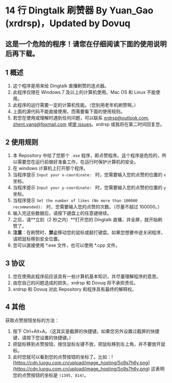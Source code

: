 # 14 行 Dingtalk 刷赞器 By Yuan\_Gao (xrdrsp)，Updated by Dovuq

## 这是一个危险的程序！请您在仔细阅读下面的使用说明后再下载。

## 1 概述

1. 这个程序是用来给 Dingtalk 直播刷赞的连点器。
1. 此程序仅限在 Windows 7 及以上的计算机使用。Mac OS 和 Linux 不能使用。
1. 此程序的运行需要一定的计算机性能。（您别用老年机刷赞啊。）
1. 上面的源代码不能直接使用，而需要看下面的使用规则。
1. 若您在使用或理解时遇到任何问题，可以联系 xrdrsp@outlook.com, zhent.yang@foxmail.com 或[提 issues](https://www.github.com/Dovuq/Dingtalk/issues)。xrdrsp 或我将在第二时间回复您。

## 2 使用规则

1. 本 Repository 中给了您那个 `.exe` 程序，即点赞程序。这个程序是危险的，所以需要您在运行前做好准备工作，在运行时保护计算机的安全。
1. 在 windows 计算机上打开那个程序。
1. 当程序提示 `Input your x-coordinate: ` 时，您需要输入您的点赞的位置的 `x` 坐标。
1. 当程序提示 `Input your y-coordinate: ` 时，您需要输入您的点赞的位置的 `y` 坐标。
1. 当程序提示 `Set the number of likes (No more than 100000 recommended): ` 时，您需要输入您的点赞的次数。（尽量不超过 100000。）
1. 输入完这些数据后，请按下键盘上的任意键继续。
1. 之后，请**立刻（2 秒之内）**打开您的 Dingtalk 直播，并全屏，就开始刷赞了。
1. **注意**：在刷赞时，**禁止**移动您的鼠标或敲打键盘。如果您想要中途关闭程序，请把鼠标移到安全位置。
1. 您可以直接使用 \*.exe 文件，也可以使用 \*.cpp 文件。

## 3 协议

1. 您在使用此程序前应该具有一些计算机基本知识，并尽量理解程序的意思。
1. 由您自己的问题造成的损失，xrdrsp 和 Dovuq 将不承担责任。
1. xrdrsp 和 Dovuq 对此 Repository 和程序具有最终的解释权。

## 4 其他

获取点赞按钮坐标的方法：

1. 按下 Ctrl+Alt+A。（这其实是截屏的快捷键。如果您另外设置过截屏的快捷键，请按下您设置的快捷键。）
1. 把鼠标移到点赞按钮，按住鼠标左键不放，把鼠标移到左上角，并不要放开鼠标。
1. 此时您就可以看到您的点赞按钮的坐标了。比如：![https://cdn.luogu.com.cn/upload/image_hosting/5o9s7h6y.png](https://cdn.luogu.com.cn/upload/image_hosting/5o9s7h6y.png) 这表明您的点赞按钮的坐标是 `(1395, 814)`。
